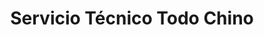 ---
title: "Servicio Técnico Todo Chino"
url: /ciudad-satelite/servicio-tecnico-todo-chino/
shop: Autowerkstatt
---